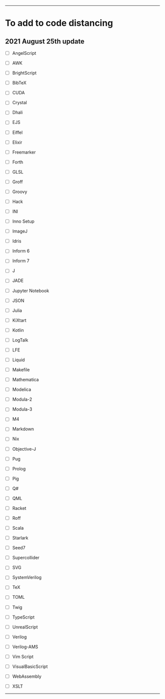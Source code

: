 
***

# To add to code distancing

## 2021 August 25th update

- [ ] AngelScript

- [ ] AWK

- [ ] BrightScript

- [ ] BibTeX

- [ ] CUDA

- [ ] Crystal

- [ ] Dhali

- [ ] EJS

- [ ] Eiffel

- [ ] Elixir

- [ ] Freemarker

- [ ] Forth

- [ ] GLSL

- [ ] Groff

- [ ] Groovy

- [ ] Hack

- [ ] INI

- [ ] Inno Setup

- [ ] ImageJ

- [ ] Idris

- [ ] Inform 6

- [ ] Inform 7

- [ ] J

- [ ] JADE

- [ ] Jupyter Notebook

- [ ] JSON

- [ ] Julia

- [ ] KiXtart

- [ ] Kotlin

- [ ] LogTalk

- [ ] LFE

- [ ] Liquid

- [ ] Makefile

- [ ] Mathematica

- [ ] Modelica

- [ ] Modula-2

- [ ] Modula-3

- [ ] M4

- [ ] Markdown

- [ ] Nix

- [ ] Objective-J

- [ ] Pug

- [ ] Prolog

- [ ] Pig

- [ ] Q#

- [ ] QML

- [ ] Racket

- [ ] Roff

- [ ] Scala

- [ ] Starlark

- [ ] Seed7

- [ ] Supercollider

- [ ] SVG

- [ ] SystemVerilog

- [ ] TeX

- [ ] TOML

- [ ] Twig

- [ ] TypeScript

- [ ] UnrealScript

- [ ] Verilog

- [ ] Verilog-AMS

- [ ] Vim Script

- [ ] VisualBasicScript

- [ ] WebAssembly

- [ ] XSLT

***
